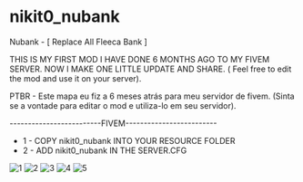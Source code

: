 # nikit0_nubank
Nubank - [ Replace All Fleeca Bank ]

THIS IS MY FIRST MOD I HAVE DONE 6 MONTHS AGO TO MY FIVEM SERVER. NOW I MAKE ONE LITTLE UPDATE AND SHARE.
( Feel free to edit the mod and use it on your server).

PTBR - Este mapa eu fiz a 6 meses atrás para meu servidor de fivem.
(Sinta se a vontade para editar o mod e utiliza-lo em seu servidor).

-------------------------FIVEM-------------------------

- 1 - COPY nikit0_nubank INTO YOUR RESOURCE FOLDER
- 2 - ADD nikit0_nubank IN THE SERVER.CFG

![1](https://user-images.githubusercontent.com/45583155/97243899-10f71300-17d6-11eb-987d-435bc1505d08.jpeg)
![2](https://user-images.githubusercontent.com/45583155/97243904-13596d00-17d6-11eb-8f7d-c8e8409ceb1c.jpeg)
![3](https://user-images.githubusercontent.com/45583155/97243905-13f20380-17d6-11eb-913f-e456ffca5ce2.jpeg)
![4](https://user-images.githubusercontent.com/45583155/97243906-13f20380-17d6-11eb-9fc3-d24be9f39d23.jpeg)
![5](https://user-images.githubusercontent.com/45583155/97243907-148a9a00-17d6-11eb-9229-38ca305ae51a.jpeg)
